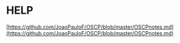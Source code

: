 # HELP

[https://github.com/JoaoPauloF/OSCP/blob/master/OSCPnotes.md](https://github.com/JoaoPauloF/OSCP/blob/master/OSCPnotes.md)

